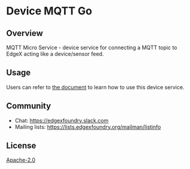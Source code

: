 # Device MQTT Go
## Overview
MQTT Micro Service - device service for connecting a MQTT topic to EdgeX acting like a device/sensor feed.
## Usage
Users can refer to [the document](https://docs.edgexfoundry.org/Ch-ExamplesAddingMQTTDevice.html) to learn how to use this device service.

## Community
- Chat: https://edgexfoundry.slack.com
- Mailing lists: https://lists.edgexfoundry.org/mailman/listinfo

## License
[Apache-2.0](LICENSE)
